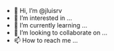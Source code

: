 - 👋 Hi, I’m @jluisrv
- 👀 I’m interested in ...
- 🌱 I’m currently learning ...
- 💞️ I’m looking to collaborate on ...
- 📫 How to reach me ...

<!---
jluisrv/jluisrv is a ✨ special ✨ repository because its `README.md` (this file) appears on your GitHub profile.
You can click the Preview link to take a look at your changes.
--->
